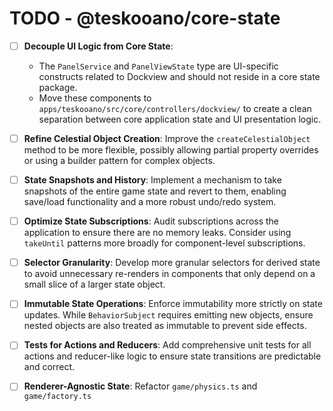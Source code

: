 # TODO - @teskooano/core-state

- [ ] **Decouple UI Logic from Core State**:

  - The `PanelService` and `PanelViewState` type are UI-specific constructs related to Dockview and should not reside in a core state package.
  - Move these components to `apps/teskooano/src/core/controllers/dockview/` to create a clean separation between core application state and UI presentation logic.

- [ ] **Refine Celestial Object Creation**: Improve the `createCelestialObject` method to be more flexible, possibly allowing partial property overrides or using a builder pattern for complex objects.
- [ ] **State Snapshots and History**: Implement a mechanism to take snapshots of the entire game state and revert to them, enabling save/load functionality and a more robust undo/redo system.
- [ ] **Optimize State Subscriptions**: Audit subscriptions across the application to ensure there are no memory leaks. Consider using `takeUntil` patterns more broadly for component-level subscriptions.
- [ ] **Selector Granularity**: Develop more granular selectors for derived state to avoid unnecessary re-renders in components that only depend on a small slice of a larger state object.
- [ ] **Immutable State Operations**: Enforce immutability more strictly on state updates. While `BehaviorSubject` requires emitting new objects, ensure nested objects are also treated as immutable to prevent side effects.
- [ ] **Tests for Actions and Reducers**: Add comprehensive unit tests for all actions and reducer-like logic to ensure state transitions are predictable and correct.

- [ ] **Renderer-Agnostic State**: Refactor `game/physics.ts` and `game/factory.ts`
